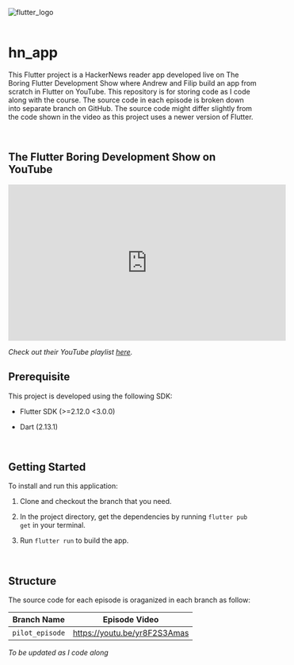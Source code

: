 ![flutter_logo](https://upload.wikimedia.org/wikipedia/commons/1/17/Google-flutter-logo.png)
<br/>
<br/>

# hn_app
This Flutter project is a HackerNews reader app developed live on The Boring Flutter Development Show where Andrew and Filip build an app from scratch in Flutter on YouTube. This repository is for storing code as I code along with the course. The source code in each episode is broken down into separate branch on GitHub. The source code might differ slightly from the  code shown in the video as this project uses a newer version of Flutter.

</br>  

## The Flutter Boring Development Show on YouTube
<iframe width="560" height="315" src="https://www.youtube.com/embed/CPmN4-i9zC8" title="YouTube video player" frameborder="0" allow="accelerometer; autoplay; clipboard-write; encrypted-media; gyroscope; picture-in-picture" allowfullscreen></iframe>

*Check out their YouTube playlist <a href="https://www.youtube.com/watch?v=yr8F2S3Amas&list=PLOU2XLYxmsIK0r_D-zWcmJ1plIcDNnRkK">here</a>.*
</br>

## Prerequisite  
This project is developed using the following SDK:  

* Flutter SDK (>=2.12.0 <3.0.0)  

* Dart (2.13.1)  

</br>

## Getting Started
To install and run this application:
1. Clone and checkout the branch that you need.  

2. In the project directory, get the dependencies by running `flutter pub get` in your terminal.  

3. Run `flutter run` to build the app.

</br>

## Structure
The source code for each episode is oraganized in each branch as follow:  


Branch Name | Episode Video | 
--- | --- | 
`pilot_episode`  | https://youtu.be/yr8F2S3Amas

*To be updated as I code along*

<br/>







